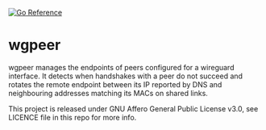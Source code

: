 [![Go Reference](https://pkg.go.dev/badge/eqrx.net/wgpeer.svg)](https://pkg.go.dev/eqrx.net/wgpeer)
# wgpeer

wgpeer manages the endpoints of peers configured for a wireguard interface. It detects when handshakes with a peer
do not succeed and rotates the remote endpoint between its IP reported by DNS and neighbouring addresses matching its
MACs on shared links.

This project is released under GNU Affero General Public License v3.0, see LICENCE file in this repo for more info.
